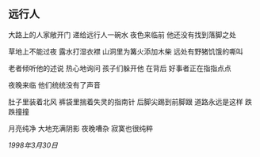 ## 远行人

大路上的人家敞开门
递给远行人一碗水
夜色来临前
他还没有找到落脚之处

草地上不能过夜
露水打湿衣襟
山洞里为篝火添加木柴
远处有野猪饥饿的嘶叫

老者倾听他的述说
热心地询问
孩子们躲开他
在背后
好事者正在指指点点

夜晚来临
他们统统没有了声音

肚子里装着北风
裤袋里揣着失灵的指南针
后脚尖踢到前脚跟
道路永远是这样
跌跌撞撞

月亮纯净
大地充满阴影
夜晚嘈杂
寂寞也很纯粹

*1998年3月30日*